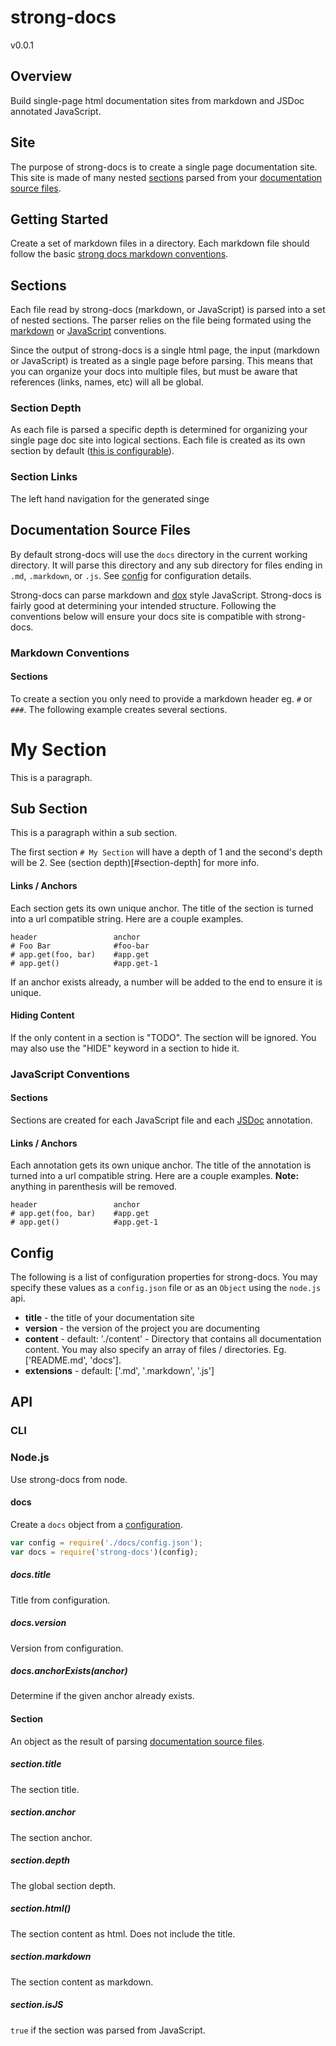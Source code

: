 # strong-docs
v0.0.1

## Overview

Build single-page html documentation sites from markdown and JSDoc annotated JavaScript.

## Site

The purpose of strong-docs is to create a single page documentation site. This site is made of many nested [sections](#sections) parsed from your [documentation source files](#documentation-source-files).

## Getting Started

Create a set of markdown files in a directory. Each markdown file should follow the basic [strong docs markdown conventions](#markdown-conventions).

## Sections

Each file read by strong-docs (markdown, or JavaScript) is parsed into a set of nested sections. The parser relies on the file being formated using the [markdown](#javascript-conventions) or [JavaScript](#javascript-conventions) conventions.

Since the output of strong-docs is a single html page, the input (markdown or JavaScript) is treated as a single page before parsing. This means that you can organize your docs into multiple files, but must be aware that references (links, names, etc) will all be global.

### Section Depth

As each file is parsed a specific depth is determined for organizing your single page doc site into logical sections. Each file is created as its own section by default ([this is configurable](#config)). 

### Section Links

The left hand navigation for the generated singe

## Documentation Source Files

By default strong-docs will use the `docs` directory in the current working directory. It will parse this directory and any sub directory for files ending in `.md`, `.markdown`, or `.js`. See [config](#config) for configuration details.

Strong-docs can parse markdown and [dox](https://github.com/visionmedia/dox) style JavaScript. Strong-docs is fairly good at determining your intended structure. Following the conventions below will ensure your docs site is compatible with strong-docs.

### Markdown Conventions

#### Sections

To create a section you only need to provide a markdown header eg. `#` or `###`. The following example creates several sections.

  # My Section
  
  This is a paragraph.
  
  ## Sub Section
  
  This is a paragraph within a sub section.
  
The first section `# My Section` will have a depth of 1 and the second's depth will be 2. See (section depth)[#section-depth] for more info.

#### Links / Anchors

Each section gets its own unique anchor. The title of the section is turned into a url compatible string. Here are a couple examples.

    header                 anchor
    # Foo Bar              #foo-bar
    # app.get(foo, bar)    #app.get
    # app.get()            #app.get-1

If an anchor exists already, a number will be added to the end to ensure it is unique.

#### Hiding Content

If the only content in a section is "TODO". The section will be ignored. You may also use the "HIDE" keyword in a section to hide it.

### JavaScript Conventions

#### Sections

Sections are created for each JavaScript file and each [JSDoc](http://usejsdoc.org/) annotation.

#### Links / Anchors

Each annotation gets its own unique anchor. The title of the annotation is turned into a url compatible string. Here are a couple examples. **Note:** anything in parenthesis will be removed.

    header                 anchor
    # app.get(foo, bar)    #app.get
    # app.get()            #app.get-1

## Config

The following is a list of configuration properties for strong-docs. You may specify these values as a `config.json` file or as an `Object` using the `node.js` api.

 - **title** - the title of your documentation site
 - **version** - the version of the project you are documenting
 - **content** - default: './content' - Directory that contains all documentation content. You may also specify an array of files / directories. Eg. ['README.md', 'docs'].
 - **extensions** - default: ['.md', '.markdown', '.js']
 
## API

### CLI

### Node.js

Use strong-docs from node.

#### docs

Create a `docs` object from a [configuration](#config).

```js
var config = require('./docs/config.json');
var docs = require('strong-docs')(config);
```

##### docs.title

Title from configuration.

##### docs.version

Version from configuration.

##### docs.anchorExists(anchor)

Determine if the given anchor already exists.

#### Section

An object as the result of parsing [documentation source files](#documentation-source-files).

##### section.title

The section title.

##### section.anchor

The section anchor.

##### section.depth

The global section depth.

##### section.html()

The section content as html. Does not include the title.

##### section.markdown

The section content as markdown.

##### section.isJS

`true` if the section was parsed from JavaScript.
